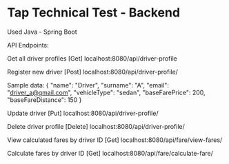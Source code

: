 # Tap Technical Test - Backend 
Used Java - Spring Boot

API Endpoints:

Get all driver profiles
[Get] localhost:8080/api/driver-profile


Register new driver
[Post] localhost:8080/api/driver-profile/


Sample data:
{
    "name": "Driver",
    "surname": "A",
    "email": "driver_a@gmail.com",
    "vehicleType": "sedan",
    "baseFarePrice": 200,
    "baseFareDistance": 150
}


Update driver
[Put] localhost:8080/api/driver-profile/<driver ID>


Delete driver profile
[Delete] localhost:8080/api/driver-profile/<driver ID>


View calculated fares by driver ID
[Get] localhost:8080/api/fare/view-fares/<driver ID>


Calculate fares by driver ID
[Get] localhost:8080/api/fare/calculate-fare/<driver ID>


